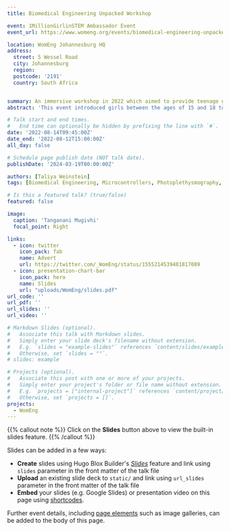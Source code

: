 ```yaml
---
title: Biomedical Engineering Unpacked Workshop

event: 1MillionGirlinSTEM Ambassador Event
event_url: https://www.womeng.org/events/biomedical-engineering-unpacked-workshop

location: WomEng Johannesburg HQ
address:
  street: 5 Wessel Road 
  city: Johannesburg
  region: 
  postcode: '2191'
  country: South Africa 


summary: An immersive workshop in 2022 which aimed to provide teenage girls with an understanding of the biomedical engineering field through hands on activities and discussion.
abstract: 'This event introduced girls between the ages of 15 and 18 to the world of biomedical engineering through interactive presentations, group discussions with qualified engineers, video demonstrations, an indepth Q&A session and a hands-on microcontroller programming exercise to analyse photoplethysmography signals. Within my role as presenter, educator, co-ordinator and facilitator -  I was responisble for ensuring that the worskhop ran smoothly while still delivering the workshop content. The workshop ran over a 4 hour period overwhich I presented to the group of 30 girls, assisted with the volenteer discussions, ran the coding solution development and provided directed assistance to the girls during the coding activity.'

# Talk start and end times.
#   End time can optionally be hidden by prefixing the line with `#`.
date: '2022-08-14T09:45:00Z'
date_end: '2022-08-12T15:00:00Z'
all_day: false

# Schedule page publish date (NOT talk date).
publishDate: '2024-03-19T00:00:00Z'

authors: [Taliya Weinstein]
tags: [Biomedical Engineering, Microcontrollers, Photoplethysmography, Women Empowerment, WomEng]

# Is this a featured talk? (true/false)
featured: false

image:
  caption: 'Tanganani Mugivhi'
  focal_point: Right

links:
  - icon: twitter
    icon_pack: fab
    name: Advert
    url: https://twitter.com/_WomEng/status/1555214539481817089
  - icon: presentation-chart-bar
    icon_pack: hero
    name: Slides
    url: "uploads/WomEng/slides.pdf"
url_code: ''
url_pdf: ''
url_slides: ''
url_video: ''

# Markdown Slides (optional).
#   Associate this talk with Markdown slides.
#   Simply enter your slide deck's filename without extension.
#   E.g. `slides = "example-slides"` references `content/slides/example-slides.md`.
#   Otherwise, set `slides = ""`.
# slides: example

# Projects (optional).
#   Associate this post with one or more of your projects.
#   Simply enter your project's folder or file name without extension.
#   E.g. `projects = ["internal-project"]` references `content/project/deep-learning/index.md`.
#   Otherwise, set `projects = []`.
projects:
  - WomEng
---
```


{{% callout note %}}
Click on the **Slides** button above to view the built-in slides feature.
{{% /callout %}}

Slides can be added in a few ways:

- **Create** slides using Hugo Blox Builder's [_Slides_](https://docs.hugoblox.com/reference/content-types/) feature and link using `slides` parameter in the front matter of the talk file
- **Upload** an existing slide deck to `static/` and link using `url_slides` parameter in the front matter of the talk file
- **Embed** your slides (e.g. Google Slides) or presentation video on this page using [shortcodes](https://docs.hugoblox.com/reference/markdown/).

Further event details, including [page elements](https://docs.hugoblox.com/reference/markdown/) such as image galleries, can be added to the body of this page.
